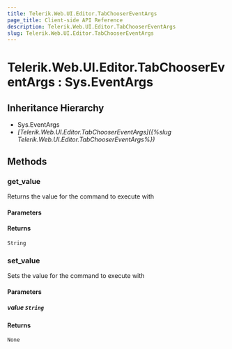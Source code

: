 ```yaml
---
title: Telerik.Web.UI.Editor.TabChooserEventArgs
page_title: Client-side API Reference
description: Telerik.Web.UI.Editor.TabChooserEventArgs
slug: Telerik.Web.UI.Editor.TabChooserEventArgs
---
```


# Telerik.Web.UI.Editor.TabChooserEventArgs : Sys.EventArgs 

## Inheritance Hierarchy

* Sys.EventArgs
* *[Telerik.Web.UI.Editor.TabChooserEventArgs]({%slug Telerik.Web.UI.Editor.TabChooserEventArgs%})*


## Methods

### get_value

Returns the value for the command to execute with

#### Parameters

#### Returns

`String` 

### set_value

Sets the value for the command to execute with

#### Parameters 

##### value `String`

#### Returns

`None` 

